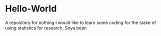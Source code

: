 # Hello-World
A repository for nothing
I would like to learn some coding for the stake of using statistics for research.
Soya bean
